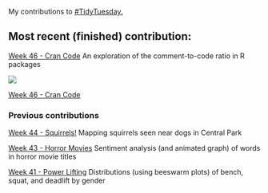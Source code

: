My contributions to [#TidyTuesday.](https://github.com/rfordatascience/tidytuesday)

## Most recent (finished) contribution:
[Week 46 - Cran Code](https://github.com/ekholme/TidyTuesday/tree/master/46%20-%20cran%20code)
An exploration of the comment-to-code ratio in R packages

![](https://github.com/ekholme/TidyTuesday/blob/master/46%20-%20cran%20code/cran_plot.jpeg)

[Week 46 - Cran Code](https://github.com/ekholme/TidyTuesday/tree/master/46%20-%20cran%20code)

### Previous contributions
[Week 44 - Squirrels!](https://github.com/ekholme/TidyTuesday/tree/master/44%20-%20squirrels)
Mapping squirrels seen near dogs in Central Park

[Week 43 - Horror Movies](https://github.com/ekholme/TidyTuesday/tree/master/43%20-%20horror%20movies)
Sentiment analysis (and animated graph) of words in horror movie titles

[Week 41 - Power Lifting](https://github.com/ekholme/TidyTuesday/tree/master/41%20-%20powerlifting)
Distributions (using beeswarm plots) of bench, squat, and deadlift by gender
